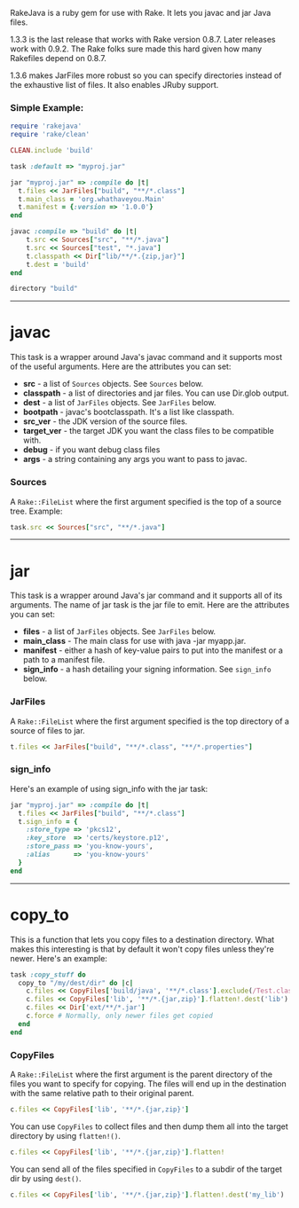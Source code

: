 RakeJava is a ruby gem for use with Rake.  It lets you javac and jar Java files.

1.3.3 is the last release that works with Rake version 0.8.7.  Later releases work with 0.9.2.  The Rake folks sure made this hard given how many Rakefiles depend on 0.8.7.

1.3.6 makes JarFiles more robust so you can specify directories instead of the exhaustive list of files.  It also enables JRuby support.

### Simple Example:

```ruby
require 'rakejava'
require 'rake/clean'

CLEAN.include 'build'

task :default => "myproj.jar"

jar "myproj.jar" => :compile do |t|
  t.files << JarFiles["build", "**/*.class"]
  t.main_class = 'org.whathaveyou.Main'
  t.manifest = {:version => '1.0.0'}
end

javac :compile => "build" do |t|
	t.src << Sources["src", "**/*.java"]
	t.src << Sources["test", "*.java"]
	t.classpath << Dir["lib/**/*.{zip,jar}"]
	t.dest = 'build'
end

directory "build"
```

-------------------------

# javac #

This task is a wrapper around Java's javac command and it supports most of the useful arguments.  Here are the attributes you can set:

* __src__ - a list of `Sources` objects.  See `Sources` below.
* __classpath__ - a list of directories and jar files.  You can use Dir.glob output.
* __dest__ - a list of `JarFiles` objects.  See `JarFiles` below.
* __bootpath__ - javac's bootclasspath.  It's a list like classpath.
* __src_ver__ - the JDK version of the source files.
* __target_ver__ - the target JDK you want the class files to be compatible with.
* __debug__ - if you want debug class files
* __args__ - a string containing any args you want to pass to javac.

### Sources ###

A `Rake::FileList` where the first argument specified is the top of a source tree.  Example:
```ruby
task.src << Sources["src", "**/*.java"]
```

-------------------------
# jar #

This task is a wrapper around Java's jar command and it supports all of its arguments.  The name of jar task is the jar file to emit.  Here are the attributes you can set:

* __files__ - a list of `JarFiles` objects.  See `JarFiles` below.
* __main_class__ - The main class for use with java -jar myapp.jar.
* __manifest__ - either a hash of key-value pairs to put into the manifest or a path to a manifest file.
* __sign_info__ - a hash detailing your signing information.  See `sign_info` below.

### JarFiles ###

A `Rake::FileList` where the first argument specified is the top directory of a source of files to jar.
```ruby
t.files << JarFiles["build", "**/*.class", "**/*.properties"]
```

### sign_info ###

Here's an example of using sign_info with the jar task:
```ruby
jar "myproj.jar" => :compile do |t|
  t.files << JarFiles["build", "**/*.class"]
  t.sign_info = {
  	:store_type	=> 'pkcs12',
  	:key_store	=> 'certs/keystore.p12',
  	:store_pass	=> 'you-know-yours',
  	:alias		=> 'you-know-yours'
  }
end
```

-------------------------
# copy_to #

This is a function that lets you copy files to a destination directory.  What makes this interesting is that by default it won't copy files unless they're newer.  Here's an example:
```ruby
task :copy_stuff do
  copy_to "/my/dest/dir" do |c|
    c.files << CopyFiles['build/java', '**/*.class'].exclude(/Test.class/)
    c.files << CopyFiles['lib', '**/*.{jar,zip}'].flatten!.dest('lib')
    c.files << Dir['ext/**/*.jar']
    c.force # Normally, only newer files get copied
  end
end
```

### CopyFiles ###

A `Rake::FileList` where the first argument is the parent directory of the files you want to specify for copying.  The files will end up in the destination with the same relative path to their original parent.
```ruby
c.files << CopyFiles['lib', '**/*.{jar,zip}']
```

You can use `CopyFiles` to collect files and then dump them all into the target directory by using `flatten!()`.
```ruby
c.files << CopyFiles['lib', '**/*.{jar,zip}'].flatten!
```

You can send all of the files specified in `CopyFiles` to a subdir of the target dir by using `dest()`.
```ruby
c.files << CopyFiles['lib', '**/*.{jar,zip}'].flatten!.dest('my_lib')
```
